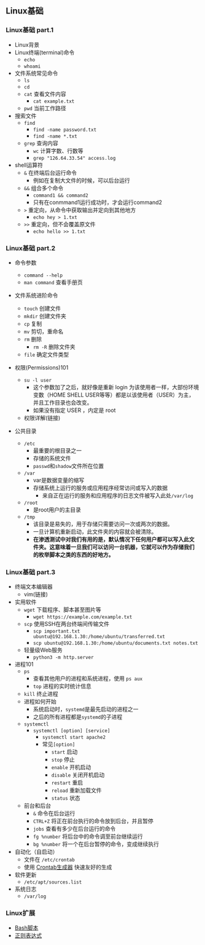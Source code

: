 ## Linux基础
### Linux基础 part.1
- Linux背景
- Linux终端(terminal)命令
  - `echo`
  - `whoami`
- 文件系统常见命令
  - `ls`
  - `cd`
  - `cat` 查看文件内容
    - `cat example.txt`
  - `pwd` 当前工作路径
- 搜索文件
  - `find`
    - `find -name password.txt`
    - `find -name *.txt`
  - `grep` 查询内容
    - `wc` 计算字数、行数等
    - `grep "126.64.33.54" access.log`
- shell运算符
  - `&` 在终端后台运行命令
    - 例如在复制大文件的时候，可以后台运行
  - `&&` 组合多个命令
    - `command1 && command2`
    - 只有在conmmand1运行成功时，才会运行command2
  - `>` 重定向，从命令中获取输出并定向到其他地方
    - `echo hey > 1.txt`
  - `>>` 重定向，但不会覆盖原文件
    - `echo hello >> 1.txt`
### Linux基础 part.2
- 命令参数
  - `command --help`
  - `man command` 查看手册页
- 文件系统进阶命令
  - `touch` 创建文件
  - `mkdir` 创建文件夹
  - `cp` 复制
  - `mv` 剪切，重命名
  - `rm` 删除
    - `rm -R` 删除文件夹
  - `file` 确定文件类型
- 权限(Permissions)101
  - `su -l user` 
    - 这个参数加了之后，就好像是重新 login 为该使用者一样，大部份环境变数（HOME SHELL USER等等）都是以该使用者（USER）为主，并且工作目录也会改变。
    - 如果没有指定 USER ，内定是 root
  - 权限详解(链接)

- 公共目录
  - `/etc`
    - 最重要的根目录之一
    - 存储的系统文件
    - `passwd`和`shadow`文件所在位置
  - `/var`
    - var是数据变量的缩写
    - 存储系统上运行的服务或应用程序经常访问或写入的数据
      - 来自正在运行的服务和应用程序的日志文件被写入此处`/var/log`
  - `/root`
    - 是root用户的主目录
  - `/tmp`
    - 该目录是易失的，用于存储只需要访问一次或两次的数据。
    - 一旦计算机重新启动，此文件夹的内容就会被清除。
    - **在渗透测试中对我们有用的是，默认情况下任何用户都可以写入此文件夹。这意味着一旦我们可以访问一台机器，它就可以作为存储我们的枚举脚本之类的东西的好地方。**
### Linux基础 part.3
- 终端文本编辑器
  - vim(链接)
- 实用软件
  - `wget` 下载程序、脚本甚至图片等
    - `wget https://example.com/example.txt`
  - `scp` 使用SSH在两台终端间传输文件
    - `scp important.txt ubuntu@192.168.1.30:/home/ubuntu/transferred.txt`
    - `scp ubuntu@192.168.1.30:/home/ubuntu/documents.txt notes.txt` 
  - 轻量级Web服务
    - `python3 -m http.server`
- 进程101
  - `ps`
    - 查看其他用户的进程和系统进程，使用 `ps aux`
    - `top` 进程的实时统计信息
  - `kill` 终止进程
  - 进程如何开始
    - 系统启动时，`systemd`是最先启动的进程之一
    - 之后的所有进程都是`systemd`的子进程
  - `systemctl`
    - `systemctl [option] [service]`
      - `systemctl start apache2`
      - 常见`[option]`
        - `start` 启动
        - `stop` 停止
        - `enable` 开机启动
        - `disable` 关闭开机启动
        - `restart` 重启
        - `reload` 重新加载文件
        - `status` 状态
  - 前台和后台
    - `&` 命令在后台运行
    - `CTRL+Z` 将正在前台执行的命令放到后台，并且暂停
    - `jobs` 查看有多少在后台运行的命令
    - `fg %number` 将后台中的命令调至前台继续运行
    - `bg %number` 将一个在后台暂停的命令，变成继续执行
- 自动化（自启动）
  - 文件在 `/etc/crontab`
  - 使用 [Crontab生成器](https://crontab-generator.org/) 快速友好的生成
- 软件更新
  - `/etc/apt/sources.list` 
- 系统日志
  - `/var/log`

### Linux扩展
- [Bash脚本](https://github.com/MasterandRoot/Learn-THM/blob/main/Bash%20Scripting.md)
- [正则表达式](https://github.com/MasterandRoot/Learn-THM/blob/main/Regular%20expressions.md)
